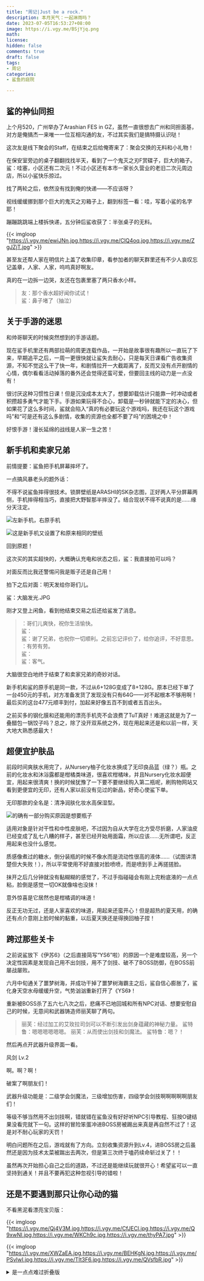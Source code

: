 ```yaml
---
title: "周记|Just be a rock."
description: 本月天气：一起淋雨吗？
date: 2023-07-05T16:53:27+08:00   
image: https://i.vgy.me/BSjYjq.png 
math: 
license: 
hidden: false
comments: true
draft: false
tags:
- 周记
categories:
- 鲨鱼的庭院

---
```


## 鲨的神仙同担

上个月520，广州举办了Arashian FES in GZ，虽然一直很想去广州和同担面基，对方是俺搞杰一来唯一一位互相沟通的友，不过其实我们是搞特摄认识哒！

这次友是线下聚会的Staff，在结束之后给俺寄来了：聚会交换的无料和小礼物！

在保安室旁边的桌子翻翻找找半天，看到了一个鬼灭之刃F赏碟子，巨大的箱子。鲨：哇塞，小区还有二次元！不过小区还有本市一家长久营业的老旧二次元周边店，所以小鲨快乐掠过。

找了两轮之后，依然没有找到俺的快递——不应该呀？

视线缓缓挪到那个巨大的鬼灭之刃箱子上，翻到标签一看：哇，写着小鲨的名字耶！

蹦蹦跳跳端上楼拆快递，五分钟后鲨收获了：半张桌子的无料。

{{< imgloop "https://i.vgy.me/ewiJNn.jpg,https://i.vgy.me/ClQ4oq.jpg,https://i.vgy.me/ZgJZjT.jpg" >}}

甚至友还帮人家在明信片上盖了收集印章，看参加者的聊天群里还有不少人哀叹忘记盖章，人家、人家，呜呜真好啊友。

真的在一边拆一边哭，友还在包裹里塞了两只香水小样。

>友：那个香水超好闻你试试！  
鲨：鼻子堵了（抽泣）

## 关于手游的迷思

和帅哥聊天的时候突然想到的手游话题。

现在鲨手机里还有两部拉萌的周更连载作品，一开始是故事很有趣所以一直玩了下来，早期追平之后，一周一更很快就让鲨失去耐心，只是每天日课看广告收集资源，不知不觉这么干了快一年，和剧情拉开一大截距离了，反而又没有点开剧情的心情，偶尔看看活动掉落的番外还会觉得还蛮可爱，但要回主线的动力是一点没有！

很讨厌这种习惯性日课！但是沉没成本太大了，想要卸载估计只能靠一时冲动或者积攒超多勇气才能下手。手游如果玩得不合心，卸载是一秒钟就能下定的决心，但如果花了这么多时间，鲨就会陷入“真的有必要玩这个游戏吗，我还在玩这个游戏吗”和“可是还有这么多剧情，收集的资源也全都不要了吗”的困境之中！

好恨手游！漫长延绵的战线是人家一生之苦！

## 新手机和卖家兄弟

前情提要：鲨鱼把手机屏幕摔坏了。

一点搞风暴老头的题外话：

不得不说鲨鱼摔得很技术。锁屏壁纸是ARASHI的SK杂志图，正好两人平分屏幕两侧，手机摔得相当巧，直接把大野智那半摔没了。结合现状不得不说真的是……缘分天注定。

![左新手机，右原手机](https://i.vgy.me/xUvsuP.jpg)

![这是新手机又设置了和原来相同的壁纸](https://i.vgy.me/F1thqM.jpg)

回到原题！

这次买的其实超快的，大概确认充电和状态之后，鲨：我直接拍可以吗？

对面反而比我还警惕问我是贩子还是自己用！

拍下之后对面：明天发给你哥们儿。

鲨：大脑发光.JPG

刚才又登上闲鱼，看到他结束交易之后还给鲨发了消息。

>：哥们儿爽快，祝你生活愉快。  
鲨：  
鲨：谢了兄弟，也祝你一切顺利。之前忘记评价了，给你追评，不好意思。  
：有劳有劳。  
鲨：  
鲨：客气。

大脑很空白地终于结束了和卖家兄弟的奇妙对话。

新手机和鲨的原手机是同一款，不过从6+128G变成了8+128G。原本已经下单了一台450元的手机，对方准备发货了发现没有只有64G——对不起根本不够用啊！最后买的这台477元顺丰到付，加起来好像五百不到或者五百出头。

之前买多的钢化膜和还能用的漂亮手机壳不会浪费了TuT真好！难道这就是为了一叠醋包一锅饺子吗？总之，除了没开双系统之外，现在用起来还是和以前一样，天大地大熟悉感最大！

## 超便宜护肤品

前段时间爽肤水用完了，从Nursery柚子化妆水换成了无印良品蓝（绿？）瓶。之前的化妆水和沐浴露都是柑橘类味道，很喜欢柑橘味，并且Nursery化妆水超便宜，用起来很清爽！换的时候犹豫了一下要不要继续购入第二瓶呢，刷购物网站又看到更便宜的无印，还有人家以前没有见过的新品，好奇心使鲨下单。

无印那款的全名是：清净润肤化妆水高保湿型。

![的确有一部分购买原因是想要瓶子](https://i.vgy.me/6s3EbC.jpg)

适用对象是针对干性和中性皮肤吧，不过因为自从大学在北方受尽折磨，人家油皮已经变成了乱七八糟的样子，甚至已经开始用面霜，所以应该……无所谓吧，反正用起来也没什么感觉。

质感像煮过的糖水，倒分装瓶的时候不像水而是流动性很高的液体……（试图讲清楚但大失败！），所以平常使用不好直接对脸喷喷，而是喷到手上再搓搓脸。

抹开之后几分钟就没有黏糊糊的感觉了，不过手指碰碰会有刚上完粉底液的一点点粘，脸倒是感觉一切OK就像啥也没抹！

意外惊喜是它居然也是柑橘调的味道！

反正无功无过，还是人家喜欢的味道，用起来还蛮开心！但是超热的夏天用，的确还有点介意刚上脸时候的黏重，以后夏天换还是得换回柚子捏！

## 跨过那些关卡

之前说鲨放下《伊苏6》（之后直接简写“YS6”啦）的原因一个是难度较高，另一个决定性因素是发现自己用不出剑技，用不了剑技、破不了BOSS防御，在BOSS前屡战屡败。

六月中旬通关了噩梦树海，并成功干掉了噩梦树海霸主之后，鲨自信心膨胀了，鲨化身天空水母缓缓升空，气势汹汹重新打开了《YS6》！

重新被BOSS杀了五六七八次之后，悲痛不已地回城和所有NPC对话、想要安慰自己的时候，无意间和武器铸造师丽芙聊了两句。

>丽芙：经过加工的艾玫拉司剑可以不断引发出剑身蕴藏的神秘力量。 
鲨特鲁：嗯嗯嗯嗯嗯嗯。 
丽芙：从而使出剑技和剑魔法。 
鲨特鲁：嗯？！ 

然后再点开武器升级界面一看。

风剑   Lv.2

啊。啊？啊！

破案了啊朋友们！

武器升级功能是：二级学会剑魔法，三级增加伤害，四级学会剑技啊啊啊啊啊朋友们！

等级不够当然用不出剑技啊，错就错在鲨鱼没有好好听NPC引导教程、狂按O键结果没看完就下一句。这样的冒险笨蛋冲进BOSS房被踢出来真是再自然不过了！这是对不耐心玩家的天罚！

明白问题所在之后，游戏就有了方向。立刻收集资源升到Lv.4，进BOSS房之后虽然还是因为技术太菜被踹出去两次，但是第三次终于嗑药续命斩过关了！！

虽然再次开始担心自己之后的道路，不过还是能继续玩就很开心！希望鲨可以一直坚持到通关！并且不要再犯这种忽视引导的错啦！

## 还是不要遇到那只让你心动的猫

不看黑泥看漂亮宝贝版：

{{< imgloop "https://i.vgy.me/Qj4V3M.jpg,https://i.vgy.me/CfJECl.jpg,https://i.vgy.me/Q9xwNI.jpg,https://i.vgy.me/WKCh9c.jpg,https://i.vgy.me/thyPA7.jpg" >}}

{{< imgloop "https://i.vgy.me/XWZaEA.jpg,https://i.vgy.me/BEHKgN.jpg,https://i.vgy.me/PSvlwI.jpg,https://i.vgy.me/TIt3F6.jpg,https://i.vgy.me/QVsfbR.jpg" >}}

<details>

<summary>是一点点难过折叠版</summary>

<pre><code>

有天在找照片的时候，翻到梦中情猫的照片。

去年在兔的推荐下，鲨去本地的猫猫救助站帮了几个月忙，后来因为疫情和救助站的一个哥说帮介绍工作俺委婉拒绝了，结果自己尴尬得没办法再去。

可能俺的朋友和Fedi朋友听鲨讲过，曾经在那里遇到了一只梦中情猫，刚去的几天里很快被漂亮的它吸引了目光。

本来鲨是狗派来的。

但梦中情猫在房间角落淡橘色猫笼里十分冷静地用漂亮绿色眼睛同鲨对视，看着其他方向的时候目光沉着高贵——立刻沦陷了。

救助站的姐看本新苦力一直蹲在它那边，跟鲨说：那你给它分鸡胸肉过去吧，贿赂一下它，让它认识一下你。

贿赂结果是，至少它愿意伸脑袋过来让鲨轻轻摸摸。

鲨去的第三天它不见了，过了没几天又重新出现在橘色笼子里。

姐说它被收养了，有个小姑娘很喜欢它，但带回去之后家长强烈反对，最后又送回来。

鲨听的时候心里在大哭，宝不应该被这么对待。

后来真的开始思考领养它的可能性，但是考虑了几天还是放弃。鲨没钱养它，有时候也照顾不来自己。家里的龟也还好生命力强，才不会因为鲨总是好几天忘记喂食而饿死，只好在救助站加倍地看它，分鸡胸肉和鱼肉的时候总是忍不住多添一点，花更多时间陪它（或者说单方面蹲在它前面静静欣赏它）。

疫情还没有那么糟糕的时候，救助站已经忙不过来了。

虽然群里很多人，但大多数都在外地，能到的也只有五六人，每天能去的只有给鲨介绍工作的哥和鲨，哥八点到十点在，鲨十点到十二点在，上半天正好接着。下午哥视有空程度会来。

经常做完清洁，给幼猫上药之后已经累得不愿动弹。和梦中情猫相处时间也只有离开前五到十分钟，看鲨鱼的疲惫程度调整。

有次有人捡了一窝幼猫，说早上几点会送来。到约定时间又没有来，于是派出了唯一有空的鲨在打扫完之后去那人那边接回来。打扫完即将到约定时间鲨刚出门开车到路口红绿灯，又看到对方把时间延后了一个多钟。到地方之后又拖拖拉拉说没下班没到让鲨过会再来。好像那天的糟心事不止这些，不过已经不太记得了，只记得折腾了几个小时终于把幼猫带回救助站已经到下午，而那天鲨去得早，八点多到……

情绪在爆炸边缘变成眼泪，在大哭之前打算逃回家，临走习惯性跑到阳台和梦中情猫告别，说再见的时候没忍住，打开笼子想伸手摸摸宝，宝也出乎意料地配合，从笼子里窜到鲨身上，趴在鲨胸口前面，温暖的，毛茸茸的，呼吸着的，漂亮宝贝就这么安静地趴在鲨胸口前看着鲨，然后在鲨掉眼泪之前用鼻子轻轻碰了一下鲨鱼鼻尖。

那个时候鲨还不太清楚这时候应该怎么反应，太惊讶了于是忍不住小声尖叫了一下，结果或许把宝吓到了，立刻缩回脑袋，爪子开始扒拉鲨身上的围裙。

宝之前一直蛮高冷，开心了允许鲨摸摸并为它提供按摩服务，不开心了或者不许摸肚子的状况也会伸爪子打鲨。主要讲究一个：你我本无缘，全靠鲨死皮赖脸。之前完全是因为宝漂亮的模样每一天叠加like浓度，但宝在鲨最难过的时候和鲨轻轻贴了一下鼻子……完全是想爱上它的程度。

再后来就是全城封禁，鲨和兔被关在一小时车程外的城市边缘关了差不多两个月，解封之后因为拒绝了哥给鲨介绍的工作不知道应该怎么面对，越来越不敢去救助站，没多久之后从群里的视频和图片里再也没有见过梦中情猫，更加没有回去的勇气。

或许是被领养了，也或许。

本月翻照片又和球球提起梦中情猫，球宝问它还在吗，鲨不知道，球宝说希望它过得好。

鲨也希望，希望它身体健康，一切顺利，每一天都要当世界上最安全和幸福的猫。

</code></pre>

</details>